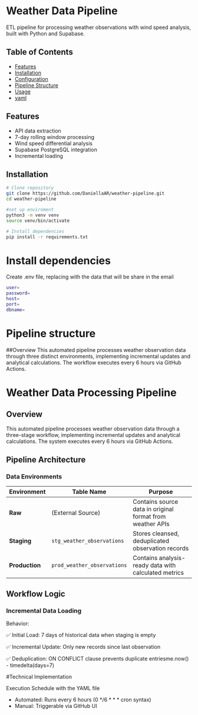 # Weather Data Pipeline

ETL pipeline for processing weather observations with wind speed analysis, built with Python and Supabase.

## Table of Contents
- [Features](#-features)
- [Installation](#-installation)
- [Configuration](#-configuration)
- [Pipeline Structure](#-pipeline-structure)
- [Usage](#-usage)
- [yaml](#-yaml)

## Features
- API data extraction
- 7-day rolling window processing
- Wind speed differential analysis
- Supabase PostgreSQL integration
- Incremental loading

##  Installation
```bash
# Clone repository
git clone https://github.com/DaniellaAR/weather-pipeline.git
cd weather-pipeline

#set up enviroment 
python3 -m venv venv
source venv/bin/activate

# Install dependencies
pip install -r requirements.txt
```

# Install dependencies
Create .env file, replacing with the data that will be share in the email
```bash
user=
password=
host=
port=
dbname=
```

# Pipeline structure


##Overview
This automated pipeline processes weather observation data through three distinct environments, implementing incremental updates and analytical calculations. The workflow executes every 6 hours via GitHub Actions.

# Weather Data Processing Pipeline

## Overview
This automated pipeline processes weather observation data through a three-stage workflow, implementing incremental updates and analytical calculations. The system executes every 6 hours via GitHub Actions.

## Pipeline Architecture

### Data Environments

| Environment        | Table Name                   | Purpose                                                                 |
|--------------------|------------------------------|-------------------------------------------------------------------------|
| **Raw**           | (External Source)            | Contains source data in original format from weather APIs               |
| **Staging**       | `stg_weather_observations`   | Stores cleansed, deduplicated observation records                       |
| **Production**    | `prod_weather_observations`  | Contains analysis-ready data with calculated metrics                    |

## Workflow Logic

### Incremental Data Loading
Behavior:

✅ Initial Load: 7 days of historical data when staging is empty

✅ Incremental Update: Only new records since last observation

✅ Deduplication: ON CONFLICT clause prevents duplicate entriesme.now() - timedelta(days=7)


#Technical Implementation

Execution Schedule with the YAML file
- Automated: Runs every 6 hours (0 */6 * * * cron syntax)
- Manual: Triggerable via GitHub UI








